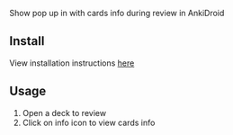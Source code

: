Show pop up in with cards info during review in AnkiDroid

## Install
View installation instructions [here](https://github.com/krmanik/ankidroid-js-addon#how-to-install-addons)

## Usage
1. Open a deck to review
2. Click on info icon to view cards info
